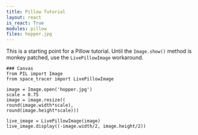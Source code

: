 ```yaml
---
title: Pillow Tutorial
layout: react
is_react: True
modules: pillow
files: hopper.jpg
---
```


This is a starting point for a Pillow tutorial. Until the `Image.show()` method
is monkey patched, use the `LivePillowImage` workaround.

    ### Canvas
    from PIL import Image
    from space_tracer import LivePillowImage
    
    image = Image.open('hopper.jpg')
    scale = 0.75
    image = image.resize((
    round(image.width*scale),
    round(image.height*scale)))
    
    live_image = LivePillowImage(image)
    live_image.display((-image.width/2, image.height/2))
